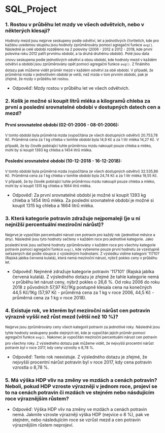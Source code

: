 # SQL_Project

### 1. Rostou v průběhu let mzdy ve všech odvětvích, nebo v některých klesají?

  <sup>Hodnoty mezd jsou nejprve seskupeny podle odvětví, let a jednotlivých čtvrtletích, kde pro každou uvedenou skupinu jsou hodnoty zprůměrovány pomocí agregační funkce ```avg()```.</sup>
  <sup>Následně je celé období rozděleno na 2 poloviny (2006 - 2012 a 2012 - 2018, kde první polovina roku 2012 patří prvnímu období, a ta druhá druhému období).</sup>
  <sup>Poté jsou data znovu seskupena podle jednotlivých odvětví a obou období, kde hodnoty mezd v každém odvětví a období jsou zprůměrovány opět pomocí agregační funkce ```avg()```.</sup>
  <sup>Z finálního dotazu pak můžeme vidět průměr mezd v každém odvětví za obě období. V případě, že průměrná mzda v jednotlivém období je vetší, než mzda v tom prvním období, pak je zřejmé, že mzdy v průběhu let rostou.</sup>
  
- Odpověď: Mzdy rostou v průběhu let ve všech odvětvích.

### 2. Kolik je možné si koupit litrů mléka a kilogramů chleba za první a poslední srovnatelné období v dostupných datech cen a mezd?
  
  #### První srovnatelné období (02-01-2006 - 08-01-2006):
      
   <sup>V tomto období byla průměrná mzda (vypočítána ze všech dostupných odvětví) 20.753,78 Kč.</sup>
   <sup>Průměrná cena za 1 kg chleba v tomhle období byla 14,9 Kč a za 1 litr mléka 14,27 Kč.</sup>
   <sup>V případě, že by člověk pobírající tuhle průměrnou mzdu nakoupil pouze chleba a mléko, mohl by si koupit 1393 kg chleba a 1454 litrů mléka.</sup>
   
  #### Poslední srovnatelné období (10-12-2018 - 16-12-2018):
      
   <sup>V tomto období byla průměrná mzda (vypočítána ze všech dostupných odvětví) 32.535,86 Kč.</sup>
   <sup>Průměrná cena za 1 kg chleba v tomhle období byla 24,74 Kč a za 1 litr mléka 19,55 Kč.</sup>
   <sup>V případě, že by člověk pobírající tuhle průměrnou mzdu nakoupil pouze chleba a mléko, mohl by si koupit 1315 kg chleba a 1664 litrů mléka.</sub>
   
- Odpověď: Za první srovnatelné období je možné si koupit 1393 kg chleba a 1454 litrů mléka. 
           Za poslední srovnatelné období je možné si koupit 1315 kg chleba a 1664 litrů mléka.
    
### 3. Která kategorie potravin zdražuje nejpomaleji (je u ní nejnižší percentuální meziroční nárůst)?

   <sup>Nejprve je vypočítán percentuální nárust cen potravin pro každý rok (jednotlivé měsíce a dny).</sup>
   <sup>Následně jsou tyto hodnoty sečteny v každém roce pro jednotlivé kategorie.</sup>
   <sup>Jako poslední krok jsou sečtené hodnoty zprůměrovány v každém roce pro všechny kategorie potravin pomocí agregační funkce ```avg()```, kde vybereme pouze první hodnotu ze vzestupně seřazených dat podle sloupce z výslednými hodnotami. Z výsledku vidíme kategorii '117101' (Rajská jablka červená kulatá), která nemá meziroční nárust, nýbrž pokles ceny v průběhu let.</sup>

- Odpověď: Nejméně zdražuje kategorie potravin '117101' (Rajská jablka červená kulatá). Z výsledného dotazu je zřejmé že tahle kategorie nemá v průběhu let nárust ceny, nýbrž pokles o 26,6 %. Od roku 2006 do roku 2018 z původních 57,97 Kč/1Kg postupně klesala cena na konečných 44,5 Kč/1Kg (57,97 Kč - průměrná cena za 1 kg v roce 2006, 44,5 Kč - průměrná cena za 1 kg v roce 2018).

### 4. Existuje rok, ve kterém byl meziroční nárůst cen potravin výrazně vyšší než růst mezd (větší než 10 %)?

   <sup>Nejprve jsou zprůměrovány ceny všech kategorií potravin za jednotlivé roky.</sup>
   <sup>Následně jsou tyhle hodnoty seskupeny podle stejných let, kde je vypočítán jejich průměr pomocí agregační funkce ```avg()```.</sup>
   <sup>Nakonec je vypočítán meziroční percentuální nárust cen potravin pro všechny roky. Z výsledného dotazu pak můžeme vidět, že nejvyšší procentní nárůst potravin byl v roce 2017, kdy ceny vzrostly o 8,78 %.</sup>

- Odpověď: Tento rok neexistuje. Z výsledného dotazu je zřejmé, že nejvyšší procentní nárůst potravin byl v roce 2017, kdy cena potravin vzrostla o 8,78 %.

### 5. Má výška HDP vliv na změny ve mzdách a cenách potravin? Neboli, pokud HDP vzroste výrazněji v jednom roce, projeví se to na cenách potravin či mzdách ve stejném nebo násdujícím roce výraznějším růstem?

- Odpověď: Výška HDP vliv na změny ve mzdách a cenách potravin nemá. Jakmile vzroste výrazněji výška HDP (nejvíce o 8 %), pak ve stejném, nebo následujícím roce
            se vzrůst mezd a cen potravin výraznějším růstem neprojeví.
